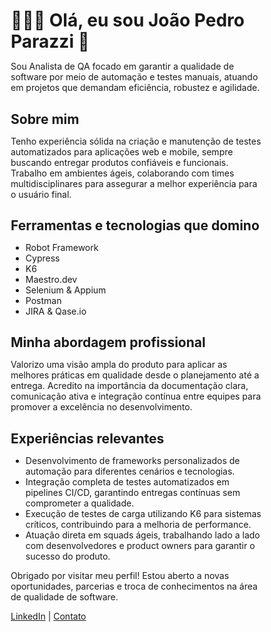 <!DOCTYPE html>
<html lang="pt-BR">
<head>
<meta charset="UTF-8" />
<meta name="viewport" content="width=device-width, initial-scale=1" />
<title>João Pedro Parazzi]</title>
<style>
  /* Reset básico */
  * {
    margin: 0;
    padding: 0;
    box-sizing: border-box;
  }

  body {
    font-family: 'Segoe UI', Tahoma, Geneva, Verdana, sans-serif;
    background: #f4f7f9;
    color: #333;
    line-height: 1.6;
    min-height: 100vh;
    display: flex;
    justify-content: center;
    padding: 40px 20px;
  }

  .container {
    background: white;
    max-width: 720px;
    padding: 30px 40px;
    border-radius: 10px;
    box-shadow: 0 8px 20px rgba(0,0,0,0.1);
  }

  h1 {
    color: #2c3e50;
    margin-bottom: 16px;
    font-weight: 700;
    font-size: 2.6rem;
    border-bottom: 3px solid #3498db;
    padding-bottom: 8px;
  }

  h2 {
    color: #34495e;
    margin-top: 30px;
    margin-bottom: 12px;
    font-weight: 600;
    font-size: 1.8rem;
    border-bottom: 2px solid #ecf0f1;
    padding-bottom: 6px;
  }

  p {
    font-size: 1.1rem;
    margin-bottom: 18px;
  }

  ul {
    list-style-type: none;
    margin-bottom: 20px;
    padding-left: 0;
  }

  ul li {
    background: #3498db;
    color: white;
    display: inline-block;
    padding: 6px 14px;
    margin: 6px 8px 6px 0;
    border-radius: 20px;
    font-weight: 600;
    font-size: 1rem;
    box-shadow: 0 2px 8px rgba(52, 152, 219, 0.3);
    transition: background-color 0.3s ease;
    cursor: default;
  }

  ul li:hover {
    background: #2980b9;
  }

  footer {
    margin-top: 40px;
    text-align: center;
    font-size: 0.9rem;
    color: #777;
  }

  footer a {
    color: #3498db;
    text-decoration: none;
    font-weight: 600;
    margin: 0 10px;
  }

  footer a:hover {
    text-decoration: underline;
  }

  /* Botão de idioma */
  .language-toggle {
    position: fixed;
    top: 20px;
    right: 20px;
    background: #3498db;
    border: none;
    color: white;
    padding: 10px 16px;
    border-radius: 25px;
    font-size: 1rem;
    cursor: pointer;
    box-shadow: 0 3px 10px rgba(52, 152, 219, 0.6);
    transition: background-color 0.3s ease;
    z-index: 1000;
  }

  .language-toggle:hover {
    background: #2980b9;
  }
</style>
</head>
<body>


<div class="container">
  <h1 id="title">👩🏻‍💻 Olá, eu sou João Pedro Parazzi 👋</h1>

  <p id="intro">Sou Analista de QA focado em garantir a qualidade de software por meio de automação e testes manuais, atuando em projetos que demandam eficiência, robustez e agilidade.</p>

  <h2 id="aboutTitle">Sobre mim</h2>
  <p id="aboutText">Tenho experiência sólida na criação e manutenção de testes automatizados para aplicações web e mobile, sempre buscando entregar produtos confiáveis e funcionais. Trabalho em ambientes ágeis, colaborando com times multidisciplinares para assegurar a melhor experiência para o usuário final.</p>

  <h2 id="toolsTitle">Ferramentas e tecnologias que domino</h2>
  <ul id="toolsList">
    <li>Robot Framework</li>
    <li>Cypress</li>
    <li>K6</li>
    <li>Maestro.dev</li>
    <li>Selenium & Appium</li>
    <li>Postman</li>
    <li>JIRA & Qase.io</li>
  </ul>

  <h2 id="approachTitle">Minha abordagem profissional</h2>
  <p id="approachText">Valorizo uma visão ampla do produto para aplicar as melhores práticas em qualidade desde o planejamento até a entrega. Acredito na importância da documentação clara, comunicação ativa e integração contínua entre equipes para promover a excelência no desenvolvimento.</p>

  <h2 id="experienceTitle">Experiências relevantes</h2>
  <ul id="experienceList">
    <li>Desenvolvimento de frameworks personalizados de automação para diferentes cenários e tecnologias.</li>
    <li>Integração completa de testes automatizados em pipelines CI/CD, garantindo entregas contínuas sem comprometer a qualidade.</li>
    <li>Execução de testes de carga utilizando K6 para sistemas críticos, contribuindo para a melhoria de performance.</li>
    <li>Atuação direta em squads ágeis, trabalhando lado a lado com desenvolvedores e product owners para garantir o sucesso do produto.</li>
  </ul>

  <footer>
    <p id="footerThanks">Obrigado por visitar meu perfil! Estou aberto a novas oportunidades, parcerias e troca de conhecimentos na área de qualidade de software.</p>
    <p>
      <a href="https://www.linkedin.com/in/joão-pedro-parazzi-544a301b8/" target="_blank" rel="noopener noreferrer" id="footerLinkedin">LinkedIn</a> | 
      <a href="joaopparazzi@gmail.com" id="footerContact">Contato</a>
    </p>
  </footer>
</div>

</body>
</html>
